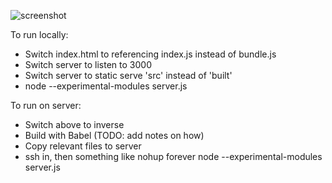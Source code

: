 ![screenshot](https://i.ibb.co/MDNwsTx/Screen-Shot-2020-04-03-at-6-15-56-PM-copy.png)

To run locally:
* Switch index.html to referencing index.js instead of bundle.js
* Switch server to listen to 3000
* Switch server to static serve 'src' instead of 'built'
* node --experimental-modules server.js

To run on server:
* Switch above to inverse
* Build with Babel (TODO: add notes on how)
* Copy relevant files to server
* ssh in, then something like nohup forever node --experimental-modules server.js